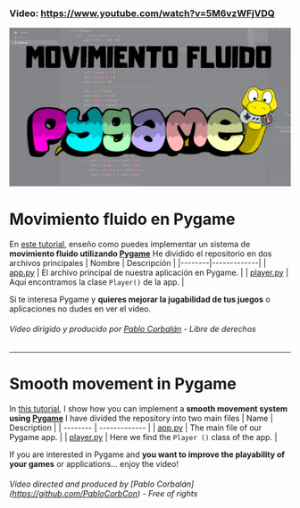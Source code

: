 ### Video: https://www.youtube.com/watch?v=5M6vzWFjVDQ
![Video banner](https://github.com/PabloCorbCon/youtube/blob/master/pygame_smooth_movement/images/miniature.png "banner")
# Movimiento fluido en Pygame
En [este tutorial](https://www.youtube.com/watch?v=5M6vzWFjVDQ), enseño como puedes implementar un sistema de **movimiento fluido utilizando [Pygame](https://www.pygame.org)**
He dividido el repositorio en dos archivos principales
| Nombre | Descripción |
|--------|-------------|
| [app.py](https://github.com/PabloCorbCon/youtube/blob/master/pygame_smooth_movement/app.py) | El archivo principal de nuestra aplicación en Pygame. |
| [player.py](https://github.com/PabloCorbCon/youtube/blob/master/pygame_smooth_movement/player.py) | Aquí encontramos la clase `Player()` de la app. |

Si te interesa Pygame y **quieres mejorar la jugabilidad de tus juegos** o aplicaciones no dudes en ver el video.
###### Video dirigido y producido por [Pablo Corbalán](https://github.com/PabloCorbCon) - Libre de derechos

---
# Smooth movement in Pygame
In [this tutorial](https://www.youtube.com/watch?v=5M6vzWFjVDQ), I show how you can implement a **smooth movement system using [Pygame](https://www.pygame.org)**
I have divided the repository into two main files
| Name | Description |
| -------- | ------------- |
| [app.py](https://github.com/PabloCorbCon/youtube/blob/master/pygame_smooth_movement/app.py) | The main file of our Pygame app. |
| [player.py](https://github.com/PabloCorbCon/youtube/blob/master/pygame_smooth_movement/player.py) | Here we find the `Player ()` class of the app. |

If you are interested in Pygame and **you want to improve the playability of your games** or applications... enjoy the video!
###### Video directed and produced by [Pablo Corbalán] (https://github.com/PabloCorbCon) - Free of rights
